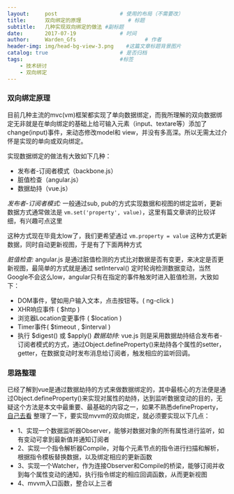 ```yaml
---
layout:     post                    # 使用的布局（不需要改）
title:      双向绑定的原理               # 标题 
subtitle:   几种实现双向绑定的做法 #副标题
date:       2017-07-19              # 时间
author:     Warden_Gfs                      # 作者
header-img: img/head-bg-view-3.png    #这篇文章标题背景图片
catalog: true                       # 是否归档
tags:                               #标签
    - 技术研讨
    - 双向绑定
---
```


### 双向绑定原理
>
目前几种主流的mvc(vm)框架都实现了单向数据绑定，而我所理解的双向数据绑定无非就是在单向绑定的基础上给可输入元素（input、textare等）添加了change(input)事件，来动态修改model和 view，并没有多高深。所以无需太过介怀是实现的单向或双向绑定。
>
实现数据绑定的做法有大致如下几种：
* 发布者-订阅者模式（backbone.js）
* 脏值检查（angular.js）
* 数据劫持（vue.js）

>
_发布者-订阅者模式:_ 一般通过sub, pub的方式实现数据和视图的绑定监听，更新数据方式通常做法是 `vm.set('property', value)`，这里有篇文章讲的比较详细，有兴趣可点这里

这种方式现在毕竟太low了，我们更希望通过 `vm.property = value` 这种方式更新数据，同时自动更新视图，于是有了下面两种方式

_脏值检查:_ angular.js 是通过脏值检测的方式比对数据是否有变更，来决定是否更新视图，最简单的方式就是通过 setInterval() 定时轮询检测数据变动，当然Google不会这么low，angular只有在指定的事件触发时进入脏值检测，大致如下：
* DOM事件，譬如用户输入文本，点击按钮等。( ng-click )
* XHR响应事件 ( $http )
* 浏览器Location变更事件 ( $location )
* Timer事件( $timeout , $interval )
* 执行 $digest() 或 $apply()
_数据劫持:_ vue.js 则是采用数据劫持结合发布者-订阅者模式的方式，通过Object.defineProperty()来劫持各个属性的setter，getter，在数据变动时发布消息给订阅者，触发相应的监听回调。

### 思路整理
>
已经了解到vue是通过数据劫持的方式来做数据绑定的，其中最核心的方法便是通过Object.defineProperty()来实现对属性的劫持，达到监听数据变动的目的，无疑这个方法是本文中最重要、最基础的内容之一，如果不熟悉defineProperty，[自己去看](https://developer.mozilla.org/zh-CN/docs/Web/JavaScript/Reference/Global_Objects/Object/defineProperty "defineProperty")
整理了一下，要实现mvvm的双向绑定，就必须要实现以下几点：
>
+ 1、实现一个数据监听器Observer，能够对数据对象的所有属性进行监听，如有变动可拿到最新值并通知订阅者
+ 2、实现一个指令解析器Compile，对每个元素节点的指令进行扫描和解析，根据指令模板替换数据，以及绑定相应的更新函数
+ 3、实现一个Watcher，作为连接Observer和Compile的桥梁，能够订阅并收到每个属性变动的通知，执行指令绑定的相应回调函数，从而更新视图
+ 4、mvvm入口函数，整合以上三者
